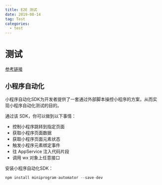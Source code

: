 ```yaml
---
title: E2E 测试
date: 2019-08-14
tag: Test
categories:
  - test
---
```


# 测试

[参考链接](https://segmentfault.com/a/1190000015724775)  

## 小程序自动化  
小程序自动化SDK为开发者提供了一套通过外部脚本操控小程序的方案，从而实现小程序自动化测试的目的。  

通过该 SDK，你可以做到以下事情：

- 控制小程序跳转到指定页面  
- 获取小程序页面数据  
- 获取小程序页面元素状态  
- 触发小程序元素绑定事件  
- 往 AppService 注入代码片段  
- 调用 wx 对象上任意接口  

安装小程序自动化SDK：  
```js
npm install miniprogram-automator --save-dev
```
